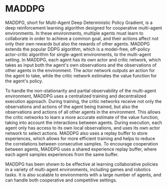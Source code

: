 # MADDPG

MADDPG, short for Multi-Agent Deep Deterministic Policy Gradient, is a deep reinforcement learning algorithm designed for cooperative multi-agent environments. In these environments, multiple agents must learn to collaborate in order to achieve a common goal, and their actions affect not only their own rewards but also the rewards of other agents.
MADDPG extends the popular DDPG algorithm, which is a model-free, off-policy actor-critic algorithm for single-agent environments, to the multi-agent setting. In MADDPG, each agent has its own actor and critic network, which takes as input both the agent's own observations and the observations of other agents in the environment. The actor network outputs an action for the agent to take, while the critic network estimates the value function for the agent's policy.

To handle the non-stationarity and partial observability of the multi-agent environment, MADDPG uses a centralized training and decentralized execution approach. During training, the critic networks receive not only the observations and actions of the agent being trained, but also the observations and actions of all other agents in the environment. This allows the critic networks to learn a more accurate estimate of the value function, taking into account the interactions between agents. During execution, each agent only has access to its own local observations, and uses its own actor network to select actions.
MADDPG also uses a replay buffer to store experiences, which allows for more efficient training and helps to reduce the correlations between consecutive samples. To encourage cooperation between agents, MADDPG uses a shared experience replay buffer, where each agent samples experiences from the same buffer.

MADDPG has been shown to be effective at learning collaborative policies in a variety of multi-agent environments, including games and robotics tasks. It is also scalable to environments with a large number of agents, and can handle both cooperative and competitive settings.


